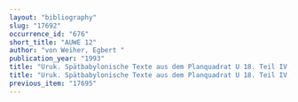 ```yaml
---
layout: "bibliography"
slug: "17692"
occurrence_id: "676"
short_title: "AUWE 12"
author: "von Weiher, Egbert "
publication_year: "1993"
title: "Uruk. Spätbabylonische Texte aus dem Planquadrat U 18. Teil IV, AUWE 12 (Mainz)"
title: "Uruk. Spätbabylonische Texte aus dem Planquadrat U 18. Teil IV, AUWE 12 (Mainz)"
previous_item: "17695"
---
```

